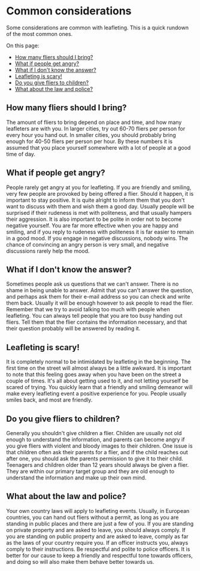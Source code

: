 # Common considerations

Some considerations are common with leafleting. This is a quick rundown of the
most common ones.    

On this page:

- [How many fliers should I bring?](#how-many-fliers-should-i-bring)
- [What if people get angry?](#what-if-people-get-angry)
- [What if I don't know the answer?](#what-if-i-dont-know-the-answer)
- [Leafleting is scary!](#leafleting-is-scary)
- [Do you give fliers to children?](#do-you-give-fliers-to-children)
- [What about the law and police?](#what-about-the-law-and-police)

<a name="how-many-fliers-should-i-bring"></a>
## How many fliers should I bring?

The amount of fliers to bring depend on place and time, and how many leafleters
are with you. In larger cities, try out 60-70 fliers per person for every hour
you hand out. In smaller cities, you should probably bring enough for 40-50
fliers per person per hour. By these numbers it is assumed that you place
yourself somewhere with a lot of people at a good time of day.

<a name="what-if-people-get-angry"></a>
## What if people get angry?

People rarely get angry at you for leafleting. If you are friendly and smiling,
very few people are provoked by being offered a flier. Should it happen, it is
important to stay positive. It is quite alright to inform them that you don't
want to discuss with them and wish them a good day. Usually people will be
surprised if their rudeness is met with politeness, and that usually hampers
their aggression. It is also important to be polite in order not to become
negative yourself. You are far more effective when you are happy and smiling,
and if you reply to rudeness with politeness it is far easier to remain in a
good mood. If you engage in negative discussions, nobody wins. The chance of
convincing an angry person is very small, and negative discussions rarely help
the mood.

<a name="what-if-i-dont-know-the-answer"></a>
## What if I don't know the answer?

Sometimes people ask us questions that we can't answer. There is no shame in
being unable to answer. Admit that you can't answer the question, and perhaps
ask them for their e-mail address so you can check and write them back. Usually
it will be enough however to ask people to read the flier. Remember that we try
to avoid talking too much with people when leafleting. You can always tell
people that you are too busy handing out fliers. Tell them that the flier
contains the information necessary, and that their question probably will be
answered by reading it.

<a name="leafleting-is-scary"></a>
## Leafleting is scary!

It is completely normal to be intimidated by leafleting in the beginning. The
first time on the street will almost always be a little awkward. It is important
to note that this feeling goes away when you have been on the street a couple
of times. It's all about getting used to it, and not letting yourself be scared
of trying. You quickly learn that a friendly and smiling demeanor will make
every leafleting event a positive experience for you. People usually smiles
back, and most are friendly.

<a name="do-you-give-fliers-to-children"></a>
## Do you give fliers to children?

Generally you shouldn't give children a flier. Childen are usually not old
enough to understand the information, and parents can become angry if you give
fliers with violent and bloody images to their children. One issue is that
children often ask their parents for a flier, and if the child reaches out after
one, you should ask the parents permission to give it to their child. Teenagers
and children older than 12 years should always be given a flier. They are
within our primary target group and they are old enough to understand the
information and make up their own mind.

<a name="what-about-the-law-and-police"></a>
## What about the law and police?

Your own country laws will apply to leafleting events. Usually, in European
countries, you can hand out fliers without a permit, as long as you are standing
in public places and there are just a few of you. If you are standing on
private property and are asked to leave, you should always comply. If you are
standing on public property and are asked to leave, comply as far as the laws
of your country require you. If an officer instructs you, always comply to
their instructions. Be respectful and polite to police officers. It is better
for our cause to keep a friendly and respectful tone towards officers, and
doing so will also make them behave better towards us.

